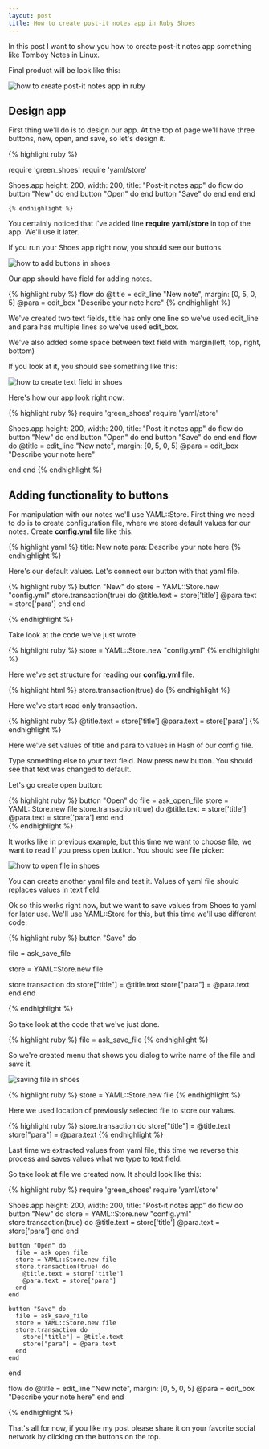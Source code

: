 ```yaml
---
layout: post
title: How to create post-it notes app in Ruby Shoes
---
```


In this post I want to show you how to create post-it notes app something like Tomboy Notes in Linux.

Final product will be look like this:

<img class="shoes" src="/images/post-it-notes-app.png" alt="how to create post-it notes app in ruby">

## Design app

First thing we'll do is to design our app.
At the top of page we'll have three buttons, new, open, and save, so let's design it.

{% highlight ruby %}

require 'green_shoes'
require 'yaml/store'

Shoes.app height: 200, width: 200, title: "Post-it notes app" do
  flow do
    button "New" do
    end
    button "Open" do
    end
    button "Save" do
    end
  end
end

	{% endhighlight %}

You certainly noticed that I've added line **require yaml/store** in top of the app. We'll use it later.

If you run your Shoes app right now, you should see our buttons.

<img class="shoes" src="/images/pna_buttons.png" alt="how to add buttons in shoes">

Our app should have field for adding notes.

{% highlight ruby %}
flow do
  @title = edit_line "New note", margin: [0, 5, 0, 5]
  @para = edit_box "Describe your note here"
{% endhighlight %}

We've created two text fields, title has only one line so we've used edit_line and para has multiple lines so we've used edit_box.

 We've also added some space between text field with margin(left, top, right, bottom)

If you look at it, you should see something like this:

<img class="shoes" src="/images/pna_text_field.png" alt="how to create text field in shoes">

Here's how our app look right now:

{% highlight ruby %}
require 'green_shoes'
require 'yaml/store'

Shoes.app height: 200, width: 200, title: "Post-it notes app" do
  flow do
    button "New" do
    end
    button "Open" do
    end
    button "Save" do
    end
  end
  flow do
    @title = edit_line "New note", margin: [0, 5, 0, 5]
    @para = edit_box "Describe your note here"
   
  end
end
{% endhighlight %}


## Adding functionality to buttons

For manipulation with our notes we'll use YAML::Store. First thing we need to do is to create configuration file, where we store default values for our notes. Create **config.yml** file like this:

{% highlight yaml %}
title: New note
para: Describe your note here
{% endhighlight %}

Here's our default values. Let's connect our button with that yaml file.


{% highlight ruby %}
button "New" do
  store = YAML::Store.new "config.yml"
  store.transaction(true) do
    @title.text = store['title']
    @para.text = store['para']
  end
end 

{% endhighlight %}

Take look at the code we've just wrote.

{% highlight ruby %}
store = YAML::Store.new "config.yml"
{% endhighlight %}

Here we've set structure for reading our **config.yml** file.

{% highlight html %}
store.transaction(true) do
{% endhighlight %}

Here we've start read only transaction.

{% highlight ruby %}
@title.text = store['title']
@para.text = store['para']
{% endhighlight %}

Here we've set values of title and para to values in Hash of our config file.

Type something else to your text field. Now press new button. You should see that text was changed to default.

Let's go create open button:

{% highlight ruby %}
button "Open" do
  file = ask_open_file
  store = YAML::Store.new file
  store.transaction(true) do
    @title.text = store['title']
    @para.text = store['para']
  end
end    
{% endhighlight %}

It works like in previous example, but this time we want to choose file, we want to read.If you press open button. You should see file picker:

![how to open file in shoes](/images/open-file-in-shoes.png)

You can create another yaml file and test it. Values of yaml file should replaces values in text field.

Ok so this works right now, but we want to save values from Shoes to yaml for later use. We'll use YAML::Store for this, but this time we'll use different code.

{% highlight ruby %}
button "Save" do
  
  file = ask_save_file
  
  store = YAML::Store.new file
  
  store.transaction do
    store["title"] = @title.text
    store["para"] = @para.text
  end
end

{% endhighlight %}

So take look at the code that we've just done. 

{% highlight ruby %}
file = ask_save_file
{% endhighlight %}

So we're created menu that shows you dialog to write name of the file and save it.

![saving file in shoes](/images/saving-file-in-shoes.png) 

{% highlight ruby %}
store = YAML::Store.new file
{% endhighlight %}

Here we used location of previously selected file to store our values.

{% highlight ruby %}
store.transaction do
  store["title"] = @title.text
  store["para"] = @para.text
{% endhighlight %}

Last time we extracted values from yaml file, this time we reverse this process and saves values what we type to text field.

So take look at file we created now. It should look like this:

{% highlight ruby %}
require 'green_shoes'
require 'yaml/store'

Shoes.app height: 200, width: 200, title: "Post-it notes app" do
  flow do
    button "New" do
      store = YAML::Store.new "config.yml"
      store.transaction(true) do
        @title.text = store['title']
        @para.text = store['para']
      end
    end  

    
    button "Open" do
      file = ask_open_file
      store = YAML::Store.new file
      store.transaction(true) do
        @title.text = store['title']
        @para.text = store['para']
      end
    end  
    
    button "Save" do
      file = ask_save_file
      store = YAML::Store.new file
      store.transaction do
        store["title"] = @title.text
        store["para"] = @para.text
      end
    end    
  end
  
  flow do
    @title = edit_line "New note", margin: [0, 5, 0, 5]
    @para = edit_box "Describe your note here"
  end
end

{% endhighlight %}
   
That's all for now, if you like my post please share it on your favorite social network by clicking on the buttons on the top.





